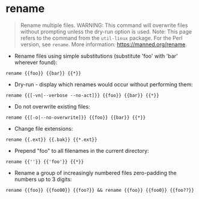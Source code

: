 # rename

> Rename multiple files.
> WARNING: This command will overwrite files without prompting unless the dry-run option is used.
> Note: This page refers to the command from the `util-linux` package. For the Perl version, see `rename`.
> More information: <https://manned.org/rename>.

- Rename files using simple substitutions (substitute 'foo' with 'bar' wherever found):

`rename {{foo}} {{bar}} {{*}}`

- Dry-run - display which renames would occur without performing them:

`rename {{[-vn|--verbose --no-act]}} {{foo}} {{bar}} {{*}}`

- Do not overwrite existing files:

`rename {{[-o|--no-overwrite]}} {{foo}} {{bar}} {{*}}`

- Change file extensions:

`rename {{.ext}} {{.bak}} {{*.ext}}`

- Prepend "foo" to all filenames in the current directory:

`rename {{''}} {{'foo'}} {{*}}`

- Rename a group of increasingly numbered files zero-padding the numbers up to 3 digits:

`rename {{foo}} {{foo00}} {{foo?}} && rename {{foo}} {{foo0}} {{foo??}}`
